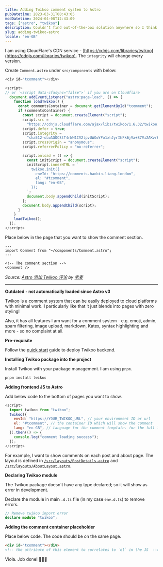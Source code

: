 ```yaml
---
title: Adding Twikoo comment system to Astro
pubDatetime: 2023-03-31T00:43:05
modDatetime: 2024-04-08T12:43:09
tags: ["astro", "twikoo"]
description: Couldn't find out-of-the-box solution anywhere so I think it might be good to just share what I did to add Twikoo to Astro
slug: adding-twikoo-astro
locale: "en-GB"
---
```


I am using CloudFlare's CDN service - [https://cdnjs.com/libraries/twikoo](https://cdnjs.com/libraries/twikoo). The `integrity` will change every version.

Create `Comment.astro` under `src/components` with below:

```js
<div id="tcomment"></div>

<script>
// or `<script data-cfasync="false">` if you are on Cloudflare
  document.addEventListener("astro:page-load", () => {
    function loadTwikoo() {
      const commentsContainer = document.getElementById("tcomment");
      if (commentsContainer) {
        const script = document.createElement("script");
        script.src =
          "https://cdnjs.cloudflare.com/ajax/libs/twikoo/1.6.32/twikoo.all.min.js";
        script.defer = true;
        script.integrity =
          "sha512-oLwAGOCSlT4rWN1IV2lpvUWOwYPo1xhJyrIhFk6jVa+S7Vi2AKvr0rEuvHZAkVd9p3sJBTMcx2XabwK0HGxFuA==";
        script.crossOrigin = "anonymous";
        script.referrerPolicy = "no-referrer";

        script.onload = () => {
          const initScript = document.createElement("script");
          initScript.innerHTML = `
            twikoo.init({
              envId: "https://comments.haobin.liang.london",
              el: "#tcomment",
              lang: "en-GB",
            });
          `;
          document.body.appendChild(initScript);
        };
        document.body.appendChild(script);
      }
    }
    loadTwikoo();
  });
</script>
```

Place below in the page that you want to show the comment section.

```astro
---
import Comment from "~/components/Comment.astro";
---

<!-- The comment section -->
<Comment />
```

_Source: [Astro 添加 Twikoo 评论](https://www.iamlm.com/blog/170.Astro%20%E6%B7%BB%E5%8A%A0%20Twikoo%20%E8%AF%84%E8%AE%BA/) by [老麦](https://www.iamlm.com/)_

<hr>

**Outdated - not automatically loaded since Astro v3**

[Twikoo](https://github.com/imaegoo/twikoo) is a comment system that can be easily deployed to cloud platforms with minimal work. I particularly like that it just blends into pages with zero styling!

Also, it has all features I am want for a comment system - e.g. emoji, admin, spam filtering, image upload, markdown, Katex, syntax highlighting and more - so no complaint at all.

**Pre-requisite**

Follow the [quick start](https://twikoo.js.org/quick-start.html) guide to deploy Twikoo backend.

**Installing Twikoo package into the project**

Install Twikoo with your package management. I am using `pnpm`.

```bash
pnpm install twikoo
```

**Adding frontend JS to Astro**

Add below code to the bottom of pages you want to show.

```js
<script>
  import twikoo from "twikoo";
  twikoo({
    envId: "https://YOUR_TWIKOO_URL", // your environment ID or url
    el: "#tcomment", // the container ID which will show the comment
    lang: "en-GB", // language for the comment template. for the full list, refer to https://github.com/imaegoo/twikoo/blob/main/src/client/utils/i18n/index.js
  }).then(() => {
    console.log("comment loading success");
  });
</script>
```

For example, I want to show comments on each post and about page. The layout is defined in [`/src/layouts/PostDetails.astro`](https://github.com/haobinliang/haobin.liang.london/blob/main/src/layouts/PostDetails.astro) and [`/src/layouts/AboutLayout.astro`](https://github.com/haobinliang/haobin.liang.london/blob/main/src/layouts/AboutLayout.astro).

**Declaring Twikoo module**

The Twikoo package doesn't have any type declared; so it will show as error in development.

Declare the module in main `.d.ts` file (in my case `env.d.ts`) to remove errors.

```ts
// Remove twikoo import error
declare module "twikoo";
```

**Adding the comment container placeholder**

Place below code. The code should be on the same page.

```html
<div id="tcomment"></div>
<!-- the attribute of this element to correlates to `el` in the JS  -->
```

Viola. Job done! 👏👏👏
